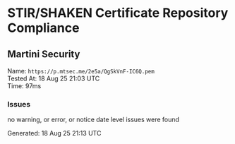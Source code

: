 # STIR/SHAKEN Certificate Repository Compliance

## Martini Security

Name: `https://p.mtsec.me/2e5a/QgSkVnF-IC6Q.pem`\
Tested At: 18 Aug 25 21:03 UTC\
Time: 97ms

### Issues

no warning, or error, or notice date level issues were found

Generated: 18 Aug 25 21:13 UTC